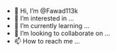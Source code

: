 - 👋 Hi, I’m @Fawad113k
- 👀 I’m interested in ...
- 🌱 I’m currently learning ...
- 💞️ I’m looking to collaborate on ...
- 📫 How to reach me ...

<!---
Fawad113k/Fawad113k is a ✨ special ✨ repository because its `README.md` (this file) appears on your GitHub profile.
You can click the Preview link to take a look at your changes.
--->
